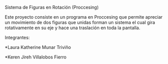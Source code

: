 Sistema de Figuras en Rotación (Proccesing)

Este proyecto consiste en un programa en Proccesing que permite apreciar un movimiento de dos figuras que unidas forman un sistema el cual gira rotativamente en su eje y hace una traslación en toda la pantalla.

Integrantes:

*Laura Katherine Munar Triviño

*Keren Jireh Villalobos Fierro
